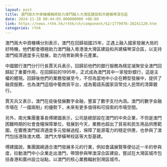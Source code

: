 ```yaml
---
layout: post
title: 澳門兩大中資機構稱將助力澳門融入大灣區建設和共建橫琴深合區
date: 2024-11-20 00:44:03.000000000 +08:00
link: https://news.rthk.hk/rthk/ch/component/k2/1779976-20241120.htm
categories: rthk
---
```


澳門兩大中資機構分別表示，澳門在回歸祖國25年，正遇上融入國家發展大局的好時機，他們都會積極助力澳門融入粵港澳大灣區建設和共建橫琴深合區，以支持澳門經濟適度多元發展，助力培育新興多元產業。

中國銀行澳門分行行長賈天兵表示，回歸前他們的銀行服務為穩定凝聚安全澳門回歸起了重要作用，在回歸前的1995年，正式成為澳門其中一家發鈔銀行，這是主權的體現。回歸後他們的業務發展至今，不但為當地中小企在轉型發展中，提供了融資服務，也為澳門這個中葡商貿平台，成為葡語系國家貨幣兌人民幣的清算銀行。

賈天兵又表示，澳門在疫後發展數字金融，豐富了數字支付內涵。澳門的數字金融市場在「一國兩制」的優勢下，未來有更多值得和可探索的市場空間。

另外，南光集團董事長傅建國表示，公司是總部設在澳門的中央企業，不但是澳門困難時期的社會食糧保障單位，發展到今天，業務也超出了貿易和民生用品供應範圍，在響應澳門經濟適度多元發展過程，保障了能源電力的穩定供應，也參與了澳門包括港珠澳大橋、澳門大學橫琴校區等大型基建。

傅建國說，集團圍繞適合澳門發展多元的行業，例如會議展覽等便佔近一半的參與度，拉動澳門中小企業走出澳門，帶頭參與琴澳深合區建設，嘗試在大灣區城市包括香港和廣州設立站點，以澳門的核心業務輻射到灣區城市。
